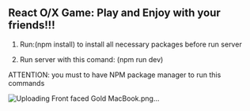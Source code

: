 ## React O/X Game: Play and Enjoy with your friends!!!

1. Run:(npm install) to install all necessary packages before run server

2. Run server with this comand: (npm run dev)

ATTENTION: you must to have NPM package manager to run this commands

![Uploading Front faced Gold MacBook.png…]()
